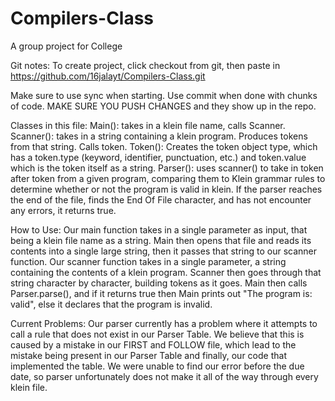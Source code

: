 # Compilers-Class
A group project for College

Git notes:
To create project, click checkout from git, then paste in https://github.com/16jalayt/Compilers-Class.git

Make sure to use sync when starting.
Use commit when done with chunks of code.
MAKE SURE YOU PUSH CHANGES and they show up in the repo.

Classes in this file:
Main(): takes in a klein file name, calls Scanner.
Scanner(): takes in a string containing a klein program. Produces tokens from that string. Calls token.
Token(): Creates the token object type, which has a token.type (keyword, identifier, punctuation, etc.)
         and token.value which is the token itself as a string. 
Parser(): uses scanner() to take in token after token from a given program, comparing them to Klein grammar rules to 
          determine whether or not the program is valid in klein. If the parser reaches the end of the file, finds
          the End Of File character, and has not encounter any errors, it returns true. 

How to Use:
Our main function takes in a single parameter as input, that being a klein file name as a string. 
Main then opens that file and reads its contents into a single large string, then it passes that string to 
our scanner function.
Our scanner function takes in a single parameter, a string containing the contents of a klein program. 
Scanner then goes through that string character by character, building tokens as it goes. 
Main then calls Parser.parse(), and if it returns true then Main prints out "The program is: valid", else it
    declares that the program is invalid.

Current Problems: Our parser currently has a problem where it attempts to call a rule that does not exist
    in our Parser Table. We believe that this is caused by a mistake in our FIRST and FOLLOW file, which 
    lead to the mistake being present in our Parser Table and finally, our code that implemented the table.
    We were unable to find our error before the due date, so parser unfortunately does not make it all of the
    way through every klein file.